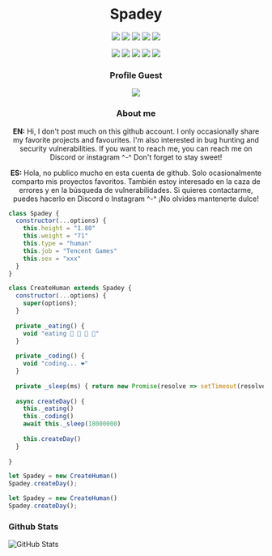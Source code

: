 <h1 align="center">Spadey</h1> 

<p align="center">
   <a href="https://discord.gg/kyTCcYKA4w" target"blank_"><img src="https://img.shields.io/badge/discord%20-111111.svg?&style=for-the-badge&logo=discord&logoColor=white"></a>
   <a href="https://sptfy.com/spadey" target"blank_"><img src="https://img.shields.io/badge/Spotify%20-111111.svg?&style=for-the-badge&logo=spotify&logoColor=white"></a>
   <a href="https://www.youtube.com/channel/UCk7LKEUG-3n547svXzuVp7A" target"blank_"><img src="https://img.shields.io/badge/youtube%20-111111.svg?&style=for-the-badge&logo=youtube&logoColor=white"></a>
   <a href="https://www.instagram.com/whyspadey/" target"blank_"><img src="https://img.shields.io/badge/INSTAGRAM%20-111111.svg?&style=for-the-badge&logo=instagram&logoColor=white"></a>
   <a href="https://github.com/SpadeyDev" target"blank_"><img src="https://img.shields.io/badge/GitHub%20-111111.svg?&style=for-the-badge&logo=github&logoColor=white"></a>

</p>

<div align="center">
<img src="https://img.shields.io/badge/html%20-%23323330.svg?&style=for-the-badge&logo=html5&logoColor=%23F7DF1E"/> 
<img src="https://img.shields.io/badge/css%20-%23323330.svg?&style=for-the-badge&logo=css3&logoColor=%23F7DF1E"/>
<img src="https://img.shields.io/badge/javascript%20-%23323330.svg?&style=for-the-badge&logo=javascript&logoColor=%23F7DF1E"/>
<img src="https://img.shields.io/badge/php%20-%23323330.svg?&style=for-the-badge&logo=php&logoColor=%23F7DF1E"/>
<img src="https://img.shields.io/badge/node.js%20-%23323330.svg?&style=for-the-badge&logo=node.js&logoColor=%23F7DF1E"/>

### Profile Guest
![](https://komarev.com/ghpvc/?username=SpadeyDev&color=ff69b4)

### About me

<b>EN:</b> Hi, I don't post much on this github account. I only occasionally share my favorite projects and favourites. I'm also interested in bug hunting and security vulnerabilities. If you want to reach me, you can reach me on Discord or instagram ^-^ Don't forget to stay sweet!

<b>ES:</b> Hola, no publico mucho en esta cuenta de github. Solo ocasionalmente comparto mis proyectos favoritos. También estoy interesado en la caza de errores y en la búsqueda de vulnerabilidades. Si quieres contactarme, puedes hacerlo en Discord o Instagram ^-^ ¡No olvides mantenerte dulce!

</div>

```js
class Spadey {
  constructor(...options) {
    this.height = "1.80"
    this.weight = "71"
    this.type = "human"
    this.job = "Tencent Games"
    this.sex = "xxx"
  }
}

class CreateHuman extends Spadey {
  constructor(...options) {
    super(options);
  }
  
  private _eating() {
    void "eating 🍔 🍟 🍗 🥤"
  }
  
  private _coding() {
    void "coding... ❤️"
  }
  
  private _sleep(ms) { return new Promise(resolve => setTimeout(resolve, ms)) }
  
  async createDay() {
    this._eating()
    this._coding()
    await this._sleep(18000000)
    
    this.createDay()
  }
  
}

let Spadey = new CreateHuman()
Spadey.createDay();

let Spadey = new CreateHuman()
Spadey.createDay();
```



### Github Stats

![GitHub Stats](https://github-readme-stats.vercel.app/api?username=SpadeyDev&theme=radical)



